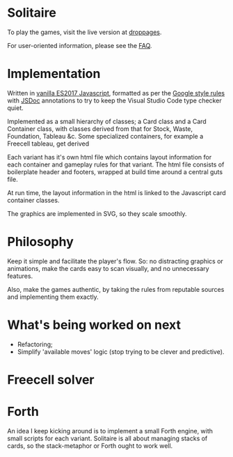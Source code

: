 # Solitaire

To play the games, visit the live version at [droppages](https://oddstream.droppages.com/).

For user-oriented information, please see the [FAQ](https://oddstream.droppages.com/faq.html).

# Implementation

Written in [vanilla ES2017 Javascript](http://vanilla-js.com/),
formatted as per the [Google style rules](https://google.github.io/styleguide/jsguide.html)
with [JSDoc](http://usejsdoc.org/) annotations to try to keep the Visual Studio Code type checker quiet.
 
Implemented as a small hierarchy of classes;
a Card class and a Card Container class, with classes derived from that for Stock, Waste, Foundation, Tableau &c.
Some specialized containers, for example a Freecell tableau, get derived

Each variant has it's own html file which contains layout information for each container and
gameplay rules for that variant. The html file consists of boilerplate header and footers,
wrapped at build time around a central guts file.

At run time, the layout information in the html is linked to the Javascript card container classes.

The graphics are implemented in SVG, so they scale smoothly.

# Philosophy

Keep it simple and facilitate the player's flow. 
So: no distracting graphics or animations, make the cards easy to scan visually,
and no unnecessary features.

Also, make the games authentic, by taking the rules from reputable sources
and implementing them exactly.

# What's being worked on next

- Refactoring;
- Simplify 'available moves' logic (stop trying to be clever and predictive).

# Freecell solver

# Forth

An idea I keep kicking around is to implement a small Forth engine, with small scripts for each variant.
Solitaire is all about managing stacks of cards, so the stack-metaphor or Forth ought to
work well.
